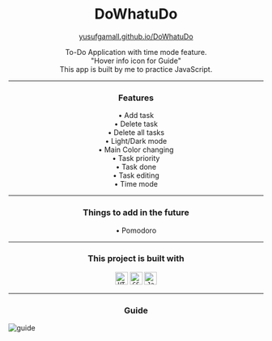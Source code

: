 <h1 align="center">
  DoWhatuDo
</h1>

<p align="center" >
  <a href="https://yusufgamall.github.io/DoWhatuDo">yusufgamall.github.io/DoWhatuDo</a>
</p>

<p align="center" >
  To-Do Application with time mode feature.
  <br>
  "Hover info icon for Guide"
  <br>
  This app is built by me to practice JavaScript.
</p>

---

<h3 align="center">Features</h3>
<p align="center" >
  • Add task
  <br>
  • Delete task
  <br>
  • Delete all tasks
  <br>
  • Light/Dark mode
  <br>
  • Main Color changing
  <br>
  • Task priority
  <br>
  • Task done
  <br>
  • Task editing
  <br>
  • Time mode
</p>
  
---

<h3 align="center">Things to add in the future</h3>
<p align="center" >
  • Pomodoro
</p>

---
 
<div align="center">
  <h3>This project is built with</h3>
    <code><img title="HTML" height="25" src="https://cdn.jsdelivr.net/gh/devicons/devicon/icons/html5/html5-original.svg" /></code>
    <code><img title="CSS" height="25" src="https://cdn.jsdelivr.net/gh/devicons/devicon/icons/css3/css3-original.svg" /></code>
    <code><img title="JavaScript" height="25" src="https://cdn.jsdelivr.net/gh/devicons/devicon/icons/javascript/javascript-original.svg" /></code>
</div>

---

<h3 align="center">Guide</h3>

![guide](https://github.com/yusufgamall/DoWhatuDo/assets/105171436/52331d43-8d2e-40a6-897e-f75368becc07)

